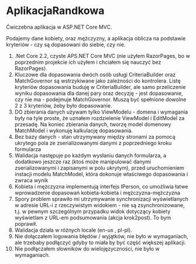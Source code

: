 # AplikacjaRandkowa
Ćwiczebna aplikacja w ASP.NET Core MVC.

Podajemy dane kobiety, oraz mężczyzny, a aplikacja oblicza na podstawie kryteriów - czy są dopasowani do siebie, czy nie.

1. .Net Core 2.2, czyste APS.NET Core MVC (nie użyłem RazorPages, bo w poprzednim projekcie ich użyłem i chciałem się nauczyć bez RazorPages).
2. Kluczowe dla dopasowania dwóch osób usługi CriteriaBuilder oraz MatchGovernor są wstrzykiwane jako zależności do kontrolera. Listę kryteriów dopasowania buduję w CriteriaBuilder, ale samo przeliczenie wyniku dopasowania dla danej pary oraz decyzję - jest dopasowanie, czy nie ma - podejmuje MatchGovernor. Muszą być spełnione dowolne 2 z 3 kryteriów, żeby było dopasowanie.
3. DO zbierania danych używam tylko ViewModelu - domena i wymagania były na tyle proste, że uznałem rozdzielenie ViewModel i EditModel za przesadę. Na koniec zbierania danych, tworzę model domenowy MatchModel i wykonuję kalkulację dopasowania.
4. Bez bazy danych - stan utrzymywany między stronami za pomocą ukrytego pola ze zserializowanymi danymi z poprzedniego kroku formularza
5. Walidacja następuje po każdym wysłaniu danych formularza, a dodatkowo jeszcze raz (ktoś może manipulować danymi zserializowanymi i zapisanymi w polu ukrytym), przed uruchomieniem instacji modelu MatchModel, która dokonuje właściwego dopasowania i zwraca wynik
6. Kobieta i mężczyzna implementują interfejs IPerson, co umożliwia łatwe wprowadzenie dopasowań kobieta-kobieta i mężczyzna-mężczyzna
7. Spory problem sprawiło mi utrzymywanie synchronizacji wyświetlanych w adresie URL-i z rzeczywistym widokiem - nie są zsynchronizowane, t.j. w pewnym szczególnym przypadku widok dotyczący kobiety wyświetlam z URL-em podsumowania (akcja krok2post). To bym poprawił.
8. Walidacja działa w różnych locale (en-us , pl-pl).
9. Nie dołączałem logowania błędów / wyjątków, nie było w wymaganiach, ale trzebaby podłączyć gdyby to miała by być część większej aplikacji.
10. Nie podłączałem słowników do wielojęzyczności, nie było w wymaganiach.
